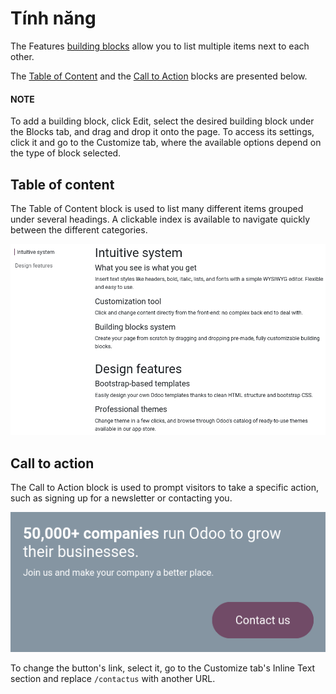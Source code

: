 # Tính năng

The Features [building blocks](./) allow you to list multiple
items next to each other.

The [Table of Content](#features-table-of-content) and the [Call to Action](#features-call-to-action) blocks are presented below.

#### NOTE
To add a building block, click Edit, select the desired building block under the
Blocks tab, and drag and drop it onto the page. To access its settings, click it and
go to the Customize tab, where the available options depend on the type of block
selected.

<a id="features-table-of-content"></a>

## Table of content

The Table of Content block is used to list many different items grouped under several
headings. A clickable index is available to navigate quickly between the different categories.

![The default Table of Content block](../../../../../.gitbook/assets/table-of-content.png)

<a id="features-call-to-action"></a>

## Call to action

The Call to Action block is used to prompt visitors to take a specific action, such
as signing up for a newsletter or contacting you.

![The default Call to Action block](../../../../../.gitbook/assets/call-to-action.png)

To change the button's link, select it, go to the Customize tab's Inline
Text section and replace `/contactus` with another URL.
